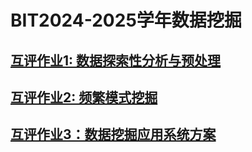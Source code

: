 
# BIT2024-2025学年数据挖掘



## [互评作业1: 数据探索性分析与预处理](Homework1/README.md)

## [互评作业2: 频繁模式挖掘](Homework2/README.md)

## [互评作业3：数据挖掘应用系统方案](Homework3/README.md)
